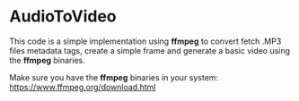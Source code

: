 # AudioToVideo

This code is a simple implementation using **ffmpeg** to convert fetch .MP3 files metadata tags, create a simple frame and generate a basic video using the **ffmpeg** binaries.

Make sure you have the **ffmpeg** binaries in your system: https://www.ffmpeg.org/download.html

